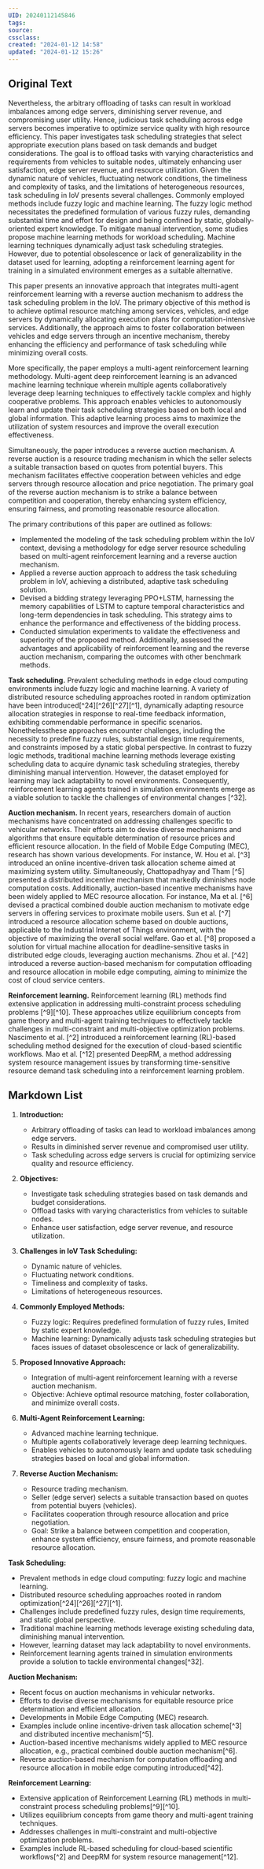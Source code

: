 ```yaml
---
UID: 20240112145846 
tags: 
source: 
cssclass: 
created: "2024-01-12 14:58"
updated: "2024-01-12 15:26"
---
```

## Original Text

Nevertheless, the arbitrary offloading of tasks can result in workload imbalances among edge servers, diminishing server revenue, and compromising user utility. Hence, judicious task scheduling across edge servers becomes imperative to optimize service quality with high resource efficiency. This paper investigates task scheduling strategies that select appropriate execution plans based on task demands and budget considerations. The goal is to offload tasks with varying characteristics and requirements from vehicles to suitable nodes, ultimately enhancing user satisfaction, edge server revenue, and resource utilization. Given the dynamic nature of vehicles, fluctuating network conditions, the timeliness and complexity of tasks, and the limitations of heterogeneous resources, task scheduling in IoV presents several challenges. Commonly employed methods include fuzzy logic and machine learning. The fuzzy logic method necessitates the predefined formulation of various fuzzy rules, demanding substantial time and effort for design and being confined by static, globally-oriented expert knowledge. To mitigate manual intervention, some studies propose machine learning methods for workload scheduling. Machine learning techniques dynamically adjust task scheduling strategies. However, due to potential obsolescence or lack of generalizability in the dataset used for learning, adopting a reinforcement learning agent for training in a simulated environment emerges as a suitable alternative.

This paper presents an innovative approach that integrates multi-agent reinforcement learning with a reverse auction mechanism to address the task scheduling problem in the IoV. The primary objective of this method is to achieve optimal resource matching among services, vehicles, and edge servers by dynamically allocating execution plans for computation-intensive services. Additionally, the approach aims to foster collaboration between vehicles and edge servers through an incentive mechanism, thereby enhancing the efficiency and performance of task scheduling while minimizing overall costs.

More specifically, the paper employs a multi-agent reinforcement learning methodology. Multi-agent deep reinforcement learning is an advanced machine learning technique wherein multiple agents collaboratively leverage deep learning techniques to effectively tackle complex and highly cooperative problems. This approach enables vehicles to autonomously learn and update their task scheduling strategies based on both local and global information. This adaptive learning process aims to maximize the utilization of system resources and improve the overall execution effectiveness.

Simultaneously, the paper introduces a reverse auction mechanism. A reverse auction is a resource trading mechanism in which the seller selects a suitable transaction based on quotes from potential buyers. This mechanism facilitates effective cooperation between vehicles and edge servers through resource allocation and price negotiation. The primary goal of the reverse auction mechanism is to strike a balance between competition and cooperation, thereby enhancing system efficiency, ensuring fairness, and promoting reasonable resource allocation.

The primary contributions of this paper are outlined as follows:

- Implemented the modeling of the task scheduling problem within the IoV context, devising a methodology for edge server resource scheduling based on multi-agent reinforcement learning and a reverse auction mechanism.
- Applied a reverse auction approach to address the task scheduling problem in IoV, achieving a distributed, adaptive task scheduling solution.
- Devised a bidding strategy leveraging PPO+LSTM, harnessing the memory capabilities of LSTM to capture temporal characteristics and long-term dependencies in task scheduling. This strategy aims to enhance the performance and effectiveness of the bidding process.
- Conducted simulation experiments to validate the effectiveness and superiority of the proposed method. Additionally, assessed the advantages and applicability of reinforcement learning and the reverse auction mechanism, comparing the outcomes with other benchmark methods.



**Task scheduling.** Prevalent scheduling methods in edge cloud computing environments include fuzzy logic and machine learning. A variety of distributed resource scheduling approaches rooted in random optimization have been introduced[^24][^26][^27][^1], dynamically adapting resource allocation strategies in response to real-time feedback information, exhibiting commendable performance in specific scenarios. Nonethelessthese approaches encounter challenges, including the necessity to predefine fuzzy rules, substantial design time requirements, and constraints imposed by a static global perspective. In contrast to fuzzy logic methods, traditional machine learning methods leverage existing scheduling data to acquire dynamic task scheduling strategies, thereby diminishing manual intervention. However, the dataset employed for learning may lack adaptability to novel environments. Consequently, reinforcement learning agents trained in simulation environments emerge as a viable solution to tackle the challenges of environmental changes [^32].

**Auction mechanism.** In recent years, researchers domain of auction mechanisms have concentrated on addressing challenges specific to vehicular networks. Their efforts aim to devise diverse mechanisms and algorithms that ensure equitable determination of resource prices and efficient resource allocation. In the field of Mobile Edge Computing (MEC), research has shown various developments. For instance, W. Hou et al. [^3] introduced an online incentive-driven task allocation scheme aimed at maximizing system utility. Simultaneously, Chattopadhyay and Tham [^5] presented a distributed incentive mechanism that markedly diminishes node computation costs. Additionally, auction-based incentive mechanisms have been widely applied to MEC resource allocation. For instance, Ma et al. [^6] devised a practical combined double auction mechanism to motivate edge servers in offering services to proximate mobile users. Sun et al. [^7] introduced a resource allocation scheme based on double auctions, applicable to the Industrial Internet of Things environment, with the objective of maximizing the overall social welfare. Gao et al. [^8] proposed a solution for virtual machine allocation for deadline-sensitive tasks in distributed edge clouds, leveraging auction mechanisms. Zhou et al. [^42] introduced a reverse auction-based mechanism for computation offloading and resource allocation in mobile edge computing, aiming to minimize the cost of cloud service centers.

**Reinforcement learning.** Reinforcement learning (RL) methods find extensive application in addressing multi-constraint process scheduling problems [^9][^10]. These approaches utilize equilibrium concepts from game theory and multi-agent training techniques to effectively tackle challenges in multi-constraint and multi-objective optimization problems. Nascimento et al. [^2] introduced a reinforcement learning (RL)-based scheduling method designed for the execution of cloud-based scientific workflows. Mao et al. [^12] presented DeepRM, a method addressing system resource management issues by transforming time-sensitive resource demand task scheduling into a reinforcement learning problem.


## Markdown List

1. **Introduction:**
   - Arbitrary offloading of tasks can lead to workload imbalances among edge servers.
   - Results in diminished server revenue and compromised user utility.
   - Task scheduling across edge servers is crucial for optimizing service quality and resource efficiency.

2. **Objectives:**
   - Investigate task scheduling strategies based on task demands and budget considerations.
   - Offload tasks with varying characteristics from vehicles to suitable nodes.
   - Enhance user satisfaction, edge server revenue, and resource utilization.

3. **Challenges in IoV Task Scheduling:**
   - Dynamic nature of vehicles.
   - Fluctuating network conditions.
   - Timeliness and complexity of tasks.
   - Limitations of heterogeneous resources.

4. **Commonly Employed Methods:**
   - Fuzzy logic: Requires predefined formulation of fuzzy rules, limited by static expert knowledge.
   - Machine learning: Dynamically adjusts task scheduling strategies but faces issues of dataset obsolescence or lack of generalizability.

5. **Proposed Innovative Approach:**
   - Integration of multi-agent reinforcement learning with a reverse auction mechanism.
   - Objective: Achieve optimal resource matching, foster collaboration, and minimize overall costs.

6. **Multi-Agent Reinforcement Learning:**
   - Advanced machine learning technique.
   - Multiple agents collaboratively leverage deep learning techniques.
   - Enables vehicles to autonomously learn and update task scheduling strategies based on local and global information.

7. **Reverse Auction Mechanism:**
   - Resource trading mechanism.
   - Seller (edge server) selects a suitable transaction based on quotes from potential buyers (vehicles).
   - Facilitates cooperation through resource allocation and price negotiation.
   - Goal: Strike a balance between competition and cooperation, enhance system efficiency, ensure fairness, and promote reasonable resource allocation.


**Task Scheduling:**
- Prevalent methods in edge cloud computing: fuzzy logic and machine learning.
- Distributed resource scheduling approaches rooted in random optimization[^24][^26][^27][^1].
- Challenges include predefined fuzzy rules, design time requirements, and static global perspective.
- Traditional machine learning methods leverage existing scheduling data, diminishing manual intervention.
- However, learning dataset may lack adaptability to novel environments.
- Reinforcement learning agents trained in simulation environments provide a solution to tackle environmental changes[^32].

**Auction Mechanism:**
- Recent focus on auction mechanisms in vehicular networks.
- Efforts to devise diverse mechanisms for equitable resource price determination and efficient allocation.
- Developments in Mobile Edge Computing (MEC) research.
- Examples include online incentive-driven task allocation scheme[^3] and distributed incentive mechanism[^5].
- Auction-based incentive mechanisms widely applied to MEC resource allocation, e.g., practical combined double auction mechanism[^6].
- Reverse auction-based mechanism for computation offloading and resource allocation in mobile edge computing introduced[^42].

**Reinforcement Learning:**
- Extensive application of Reinforcement Learning (RL) methods in multi-constraint process scheduling problems[^9][^10].
- Utilizes equilibrium concepts from game theory and multi-agent training techniques.
- Addresses challenges in multi-constraint and multi-objective optimization problems.
- Examples include RL-based scheduling for cloud-based scientific workflows[^2] and DeepRM for system resource management[^12].
